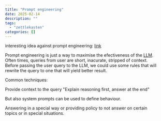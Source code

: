 ```yaml
---
title: "Prompt engineering"
date: 2025-02-14
description: ""
tags: 
  - "zettlekasten"
categories: []
---
```


interesting idea against prompt engineering:
[link](https://www.removepaywall.com/search?url=https://medium.com/aiguys/prompt-engineering-is-dead-dspy-is-new-paradigm-for-prompting-c80ba3fc4896)


Prompt engineering is just a way to maximise the efectiveness of the
[LLM](zettelkasten/LLM.md). Often times, queries from user are short, inacurate, stripped of context.
Before passing the user query to the LLM, we could use some rules that will 
rewrite the query to one that will yield better result.

Common techniques:

Provide context to the query
"Explain reasoning first, answer at the end"

But also system prompts can be used to define behaviour.

Answering in a special way or providing policy to not answer on certain topics
or in special situations.

